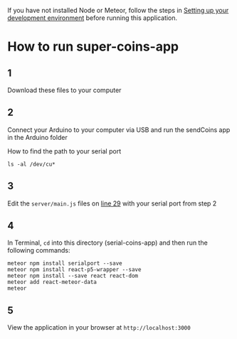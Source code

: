 If you have not installed Node or Meteor, follow the steps in [Setting up your development environment](https://github.com/areaofeffect/hello-world/blob/master/week8/README.md#setting-up-your-development-environment) before running this application.

# How to run super-coins-app
## 1 
Download these files to your computer

## 2

Connect your Arduino to your computer via USB and run the sendCoins app in the Arduino folder

How to find the path to your serial port

	ls -al /dev/cu*


## 3
Edit the `server/main.js` files on [line 29](https://github.com/kandizzy/piggy-bank/blob/master/serial-coins-app/server/main.js#L29) with your serial port from step 2

## 4
In Terminal, `cd` into this directory (serial-coins-app) and then run the following commands:

	meteor npm install serialport --save
	meteor npm install react-p5-wrapper --save
	meteor npm install --save react react-dom
	meteor add react-meteor-data
	meteor
	
## 5
View the application in your browser at `http://localhost:3000`
